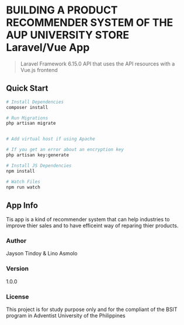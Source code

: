 # BUILDING A PRODUCT RECOMMENDER SYSTEM OF THE AUP UNIVERSITY STORE Laravel/Vue App

> Laravel Framework 6.15.0 API that uses the API resources with a Vue.js frontend

## Quick Start

``` bash
# Install Dependencies
composer install

# Run Migrations
php artisan migrate


# Add virtual host if using Apache

# If you get an error about an encryption key
php artisan key:generate

# Install JS Dependencies
npm install

# Watch Files
npm run watch
```

## App Info
Tis app is a kind of recommender system that can help industries to improve thier sales
and to have efficeint way of reparing thier products.


### Author

Jayson Tindoy & Lino Asmolo

### Version

1.0.0

### License

This project is for study purpose only and for the compliant of the BSIT program in Adventist University of the Philippines 